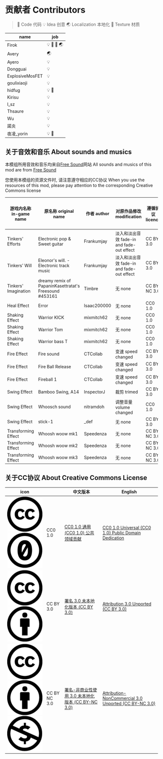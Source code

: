 # 贡献者 Contributors

> 📑 Code 代码
> 💡 Idea 创意
> 🌏 Localization 本地化
> 🌼 Texture 材质

name|job
----|---
Firok|💡 📑 🌼 🌏
Avery|🌏
Ayero|💡
Dongguai|💡
ExplosiveMosFET|💡
goulixiaoji|💡
hidfug|💡 🌼
Kirisu|💡
l_sz|💡
Thsaure|💡
Wu|💡
諾炎|💡
夜凌_yorin|💡 🌼

## 关于音效和音乐 About sounds and musics

本模组所用音效和音乐均来自[Free Sound](https://freesound.org/)网站 All sounds and musics of this mod are from [Free Sound](https://freesound.org/)

您使用本模组的资源文件时, 请注意遵守相应的CC协议 When you use the resources of this mod, please pay attention to the corresponding Creative Commons license

游戏内名称 in-game name|原名称 original name|作者 author|对原作品修改 modification|遵循协议 licence|原作链接 link
-|-|-|-|-|-
Tinkers' Efforts|Electronic pop & Sweet guitar|Frankumjay|淡入和淡出音效 fade-in and fade-out effect|CC BY 3.0|[Link](https://freesound.org/people/frankum/sounds/368743/)
Tinkers' Will|Eleonor's will. - Electronic track music|Frankumjay|淡入和淡出音效 fade-in and fade-out effect|CC BY 3.0|[Link](https://freesound.org/people/frankum/sounds/453072/)
Tinkers' Imagination|dreamy remix of PapaninKasettratat's Freesound #453161|Timbre|无 none|CC BY NC 3.0|[Link](https://freesound.org/people/Timbre/sounds/454806/)
Heal Effect|Error|Isaac200000|无 none|CC0 1.0|[Link](https://freesound.org/people/Isaac200000/sounds/188013/)
Shaking Effect|Warrior KICK|mixmitch62|无 none|CC0 1.0|[Link](https://freesound.org/people/mixmitch62/sounds/459877/)
Shaking Effect|Warrior Tom|mixmitch62|无 none|CC0 1.0|[Link](https://freesound.org/people/mixmitch62/sounds/459876/)
Shaking Effect|Warrior bass T|mixmitch62|无 none|CC0 1.0|[Link](https://freesound.org/people/mixmitch62/sounds/459875/)
Fire Effect|Fire sound|CTCollab|变速 speed changed|CC BY 3.0|[Link](https://freesound.org/people/CTCollab/sounds/223610/)
Fire Effect|Fire Ball Release|CTCollab|变速 speed changed|CC BY 3.0|[Link](https://freesound.org/people/CTCollab/sounds/223611/)
Fire Effect|Fireball 1|CTCollab|变速 speed changed|CC BY 3.0|[Link](https://freesound.org/people/CTCollab/sounds/223615/)
Swing Effect|Bamboo Swing, A14|InspectorJ|裁剪 trimed|CC BY 3.0|[Link](https://freesound.org/people/InspectorJ/sounds/394418/)
Swing Effect|Whoosch sound|nitramdoh|调整音量 volume changed|CC0 1.0|[Link](https://freesound.org/people/nitramdoh/sounds/351152/)
Swing Effect|stick-1|_def|无 none|CC BY 3.0|[Link](https://freesound.org/people/_def/sounds/346557/)
Transforming Effect|Whoosh woow mk1|Speedenza|无 none|CC BY NC 3.0|[Link](https://freesound.org/people/Speedenza/sounds/168177/)
Transforming Effect|Whoosh woow mk2|Speedenza|无 none|CC BY NC 3.0|[Link](https://freesound.org/people/Speedenza/sounds/168176/)
Transforming Effect|Whoosh woow mk3|Speedenza|无 none|CC BY NC 3.0|[Link](https://freesound.org/people/Speedenza/sounds/168180/)

## 关于CC协议 About Creative Commons License

icon||中文版本|English
-|-|-|-
![cc](doc/img/icon_cc.png "cc") ![zero](doc/img/icon_zero.png "IMG_CC0")|CC0 1.0|[CC0 1.0 通用 (CC0 1.0) 公共领域贡献](https://creativecommons.org/publicdomain/zero/1.0/deed.zh)|[CC0 1.0 Universal (CC0 1.0) Public Domain Dedication](https://creativecommons.org/publicdomain/zero/1.0/)
![CC](doc/img/icon_cc.png "cc") ![attr](doc/img/icon_attr.png "attr")|CC BY 3.0|[署名 3.0 未本地化版本 (CC BY 3.0)](https://creativecommons.org/licenses/by/3.0/deed.zh)|[Attribution 3.0 Unported (CC BY 3.0)](https://creativecommons.org/licenses/by/3.0/)
![cc](doc/img/icon_cc.png "cc") ![attr](doc/img/icon_attr.png "attr") ![nc](doc/img/icon_nc.png "nc")|CC BY NC 3.0|[署名-非商业性使用 3.0 未本地化版本 (CC BY-NC 3.0)](https://creativecommons.org/licenses/by-nc/3.0/deed.zh)|[Attribution-NonCommercial 3.0 Unported (CC BY-NC 3.0)](https://creativecommons.org/licenses/by-nc/3.0/)
